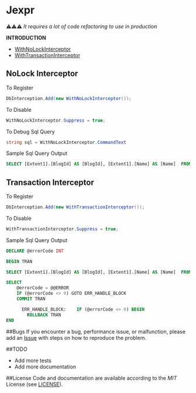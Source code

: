 # Jexpr  

:warning::warning::warning: _It requires a lot of code refactoring to use in production_



**INTRODUCTION**
- [WithNoLockInterceptor](#nolock-interceptor)
- [WithTransactionInterceptor](#transaction-interceptor)

## NoLock Interceptor

To Register
```csharp
DbInterception.Add(new WithNoLockInterceptor());
```

To Disable
```csharp
WithNoLockInterceptor.Suppress = true;
```
To Debug Sql Query
```csharp
string sql = WithNoLockInterceptor.CommandText
```

Sample Sql Query Output
```sql
SELECT [Extent1].[BlogId] AS [BlogId], [Extent1].[Name] AS [Name]  FROM [dbo].[Blogs] AS [Extent1] WITH (NOLOCK)  WHERE [Extent1].[Name] LIKE N'Lo%'
```

## Transaction Interceptor

To Register
```csharp
DbInterception.Add(new WithTransactionInterceptor());
```

To Disable
```csharp
WithTransactionInterceptor.Suppress = true;
```
Sample Sql Query Output
```sql
DECLARE @errorCode INT

BEGIN TRAN

SELECT [Extent1].[BlogId] AS [BlogId], [Extent1].[Name] AS [Name]  FROM [dbo].[Blogs] AS [Extent1] WITH (NOLOCK)  WHERE [Extent1].[Name] LIKE N'Lo%'

SELECT
	@errorCode = @@ERROR
    IF (@errorCode <> 0) GOTO ERR_HANDLE_BLOCK
    COMMIT TRAN

      ERR_HANDLE_BLOCK:    IF (@errorCode <> 0) BEGIN
        ROLLBACK TRAN
END
```

##Bugs
If you encounter a bug, performance issue, or malfunction, please add an [Issue](https://github.com/ziyasal/EntityFramework.InterceptorEx/issues) with steps on how to reproduce the problem.

##TODO
- Add more tests
- Add more documentation

##License
Code and documentation are available according to the *MIT* License (see [LICENSE](https://github.com/ziyasal/EntityFramework.InterceptorEx/blob/master/LICENSE)).
